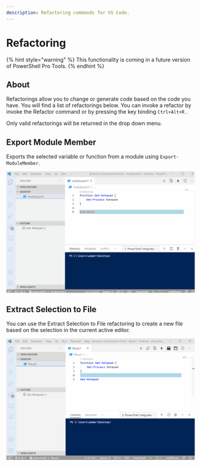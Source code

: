 ```yaml
---
description: Refactoring commands for VS Code.
---
```


# Refactoring

{% hint style="warning" %}
This functionality is coming in a future version of PowerShell Pro Tools.
{% endhint %}

## About

Refactorings allow you to change or generate code based on the code you have. You will find a list of refactorings below. You can invoke a refactor by invoke the Refactor command or by pressing the key binding `Ctrl+Alt+R` . 

Only valid refactorings will be returned in the drop down menu.

## Export Module Member

Exports the selected variable or function from a module using `Export-ModuleMember`.

![Export Module Member](../../.gitbook/assets/export-module-member.gif)

## Extract Selection to File

You can use the Extract Selection to File refactoring to create a new file based on the selection in the current active editor. 

![Extract Selection to File](../../.gitbook/assets/extract-file%20%281%29.gif)

